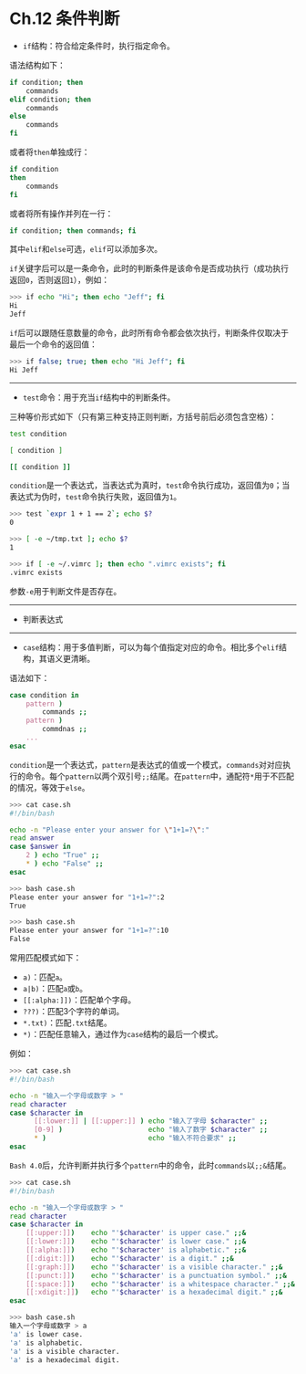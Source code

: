 # Ch.12 条件判断

- `if`结构：符合给定条件时，执行指定命令。

语法结构如下：

```bash
if condition; then
	commands
elif condition; then
	commands
else
	commands
fi
```

或者将`then`单独成行：

```bash
if condition
then
	commands
fi
```

或者将所有操作并列在一行：

```bash
if condition; then commands; fi
```

其中`elif`和`else`可选，`elif`可以添加多次。

`if`关键字后可以是一条命令，此时的判断条件是该命令是否成功执行（成功执行返回`0`，否则返回`1`），例如：

```bash
>>> if echo "Hi"; then echo "Jeff"; fi
Hi
Jeff
```

`if`后可以跟随任意数量的命令，此时所有命令都会依次执行，判断条件仅取决于最后一个命令的返回值：

```bash
>>> if false; true; then echo "Hi Jeff"; fi
Hi Jeff
```

------------

- `test`命令：用于充当`if`结构中的判断条件。

三种等价形式如下（只有第三种支持正则判断，方括号前后必须包含空格）：

```bash
test condition

[ condition ]

[[ condition ]]
```

`condition`是一个表达式，当表达式为真时，`test`命令执行成功，返回值为`0`；当表达式为伪时，`test`命令执行失败，返回值为`1`。

```bash
>>> test `expr 1 + 1 == 2`; echo $?
0

>>> [ -e ~/tmp.txt ]; echo $?
1

>>> if [ -e ~/.vimrc ]; then echo ".vimrc exists"; fi
.vimrc exists
```

参数`-e`用于判断文件是否存在。

------------------

- 判断表达式



--------------

- `case`结构：用于多值判断，可以为每个值指定对应的命令。相比多个`elif`结构，其语义更清晰。

语法如下：

```bash
case condition in
	pattern )
		commands ;;
	pattern )
		commdnas ;;
	...
esac
```

`condition`是一个表达式，`pattern`是表达式的值或一个模式，`commands`对对应执行的命令。每个`pattern`以两个双引号`;;`结尾。在`pattern`中，通配符`*`用于不匹配的情况，等效于`else`。

```bash
>>> cat case.sh
#!/bin/bash

echo -n "Please enter your answer for \"1+1=?\":"
read answer
case $answer in
    2 ) echo "True" ;;
    * ) echo "False" ;;
esac

>>> bash case.sh
Please enter your answer for "1+1=?":2
True

>>> bash case.sh
Please enter your answer for "1+1=?":10
False
```

常用匹配模式如下：

- `a)`：匹配`a`。
- `a|b)`：匹配`a`或`b`。
- `[[:alpha:]])`：匹配单个字母。
- `???)`：匹配3个字符的单词。
- `*.txt)`：匹配`.txt`结尾。
- `*)`：匹配任意输入，通过作为`case`结构的最后一个模式。

例如：

```bash
>>> cat case.sh
#!/bin/bash

echo -n "输入一个字母或数字 > "
read character
case $character in
      [[:lower:]] | [[:upper:]] ) echo "输入了字母 $character" ;;
      [0-9] )                     echo "输入了数字 $character" ;;
      * )                         echo "输入不符合要求" ;;
esac
```

`Bash 4.0`后，允许判断并执行多个`pattern`中的命令，此时`commands`以`;;&`结尾。

```bash
>>> cat case.sh
#!/bin/bash

echo -n "输入一个字母或数字 > "
read character
case $character in
    [[:upper:]])    echo "'$character' is upper case." ;;&
    [[:lower:]])    echo "'$character' is lower case." ;;&
    [[:alpha:]])    echo "'$character' is alphabetic." ;;&
    [[:digit:]])    echo "'$character' is a digit." ;;&
    [[:graph:]])    echo "'$character' is a visible character." ;;&
    [[:punct:]])    echo "'$character' is a punctuation symbol." ;;&
    [[:space:]])    echo "'$character' is a whitespace character." ;;&
    [[:xdigit:]])   echo "'$character' is a hexadecimal digit." ;;&
esac

>>> bash case.sh
输入一个字母或数字 > a
'a' is lower case.
'a' is alphabetic.
'a' is a visible character.
'a' is a hexadecimal digit.
```